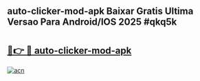 ## auto-clicker-mod-apk Baixar Gratis Ultima Versao Para Android/IOS 2025 #qkq5k

# <h2><a href="https://ainizakaria.my?title=auto-clicker-mod-apk&ref=20M">🔗👉 🔴 auto-clicker-mod-apk</a></h2>

[![acn](https://github.com/user-attachments/assets/0f9c940e-d8b0-45ae-aac7-cd30a18b3e1c)](https://ainizakaria.my?title=auto-clicker-mod-apk&ref=20M)

